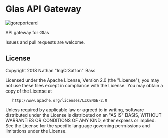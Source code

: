 # Glas API Gateway

[![goreportcard](https://goreportcard.com/badge/github.com/glasware/gateware)](https://github.com/glasware/gateway)

API gateway for Glas

Issues and pull requests are welcome.

## License
   Copyright 2018 Nathan "IngCr3at1on" Bass

   Licensed under the Apache License, Version 2.0 (the "License");
   you may not use these files except in compliance with the License.
   You may obtain a copy of the License at

       http://www.apache.org/licenses/LICENSE-2.0

   Unless required by applicable law or agreed to in writing, software
   distributed under the License is distributed on an "AS IS" BASIS,
   WITHOUT WARRANTIES OR CONDITIONS OF ANY KIND, either express or implied.
   See the License for the specific language governing permissions and
   limitations under the License.

